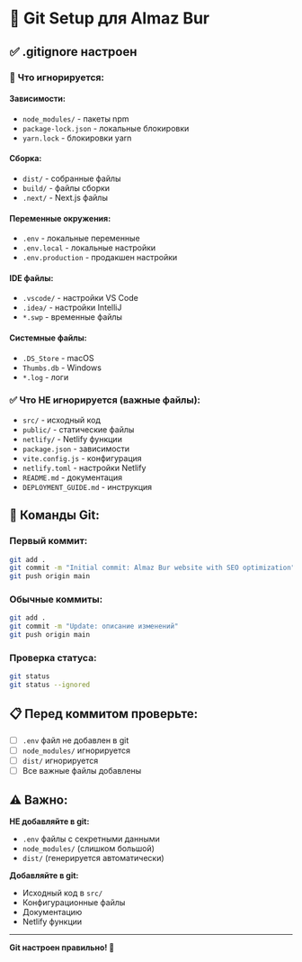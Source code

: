 # 🔧 Git Setup для Almaz Bur

## ✅ .gitignore настроен

### 🚫 **Что игнорируется:**

#### **Зависимости:**
- `node_modules/` - пакеты npm
- `package-lock.json` - локальные блокировки
- `yarn.lock` - блокировки yarn

#### **Сборка:**
- `dist/` - собранные файлы
- `build/` - файлы сборки
- `.next/` - Next.js файлы

#### **Переменные окружения:**
- `.env` - локальные переменные
- `.env.local` - локальные настройки
- `.env.production` - продакшен настройки

#### **IDE файлы:**
- `.vscode/` - настройки VS Code
- `.idea/` - настройки IntelliJ
- `*.swp` - временные файлы

#### **Системные файлы:**
- `.DS_Store` - macOS
- `Thumbs.db` - Windows
- `*.log` - логи

### ✅ **Что НЕ игнорируется (важные файлы):**

- `src/` - исходный код
- `public/` - статические файлы
- `netlify/` - Netlify функции
- `package.json` - зависимости
- `vite.config.js` - конфигурация
- `netlify.toml` - настройки Netlify
- `README.md` - документация
- `DEPLOYMENT_GUIDE.md` - инструкция

## 🚀 **Команды Git:**

### **Первый коммит:**
```bash
git add .
git commit -m "Initial commit: Almaz Bur website with SEO optimization"
git push origin main
```

### **Обычные коммиты:**
```bash
git add .
git commit -m "Update: описание изменений"
git push origin main
```

### **Проверка статуса:**
```bash
git status
git status --ignored
```

## 📋 **Перед коммитом проверьте:**

- [ ] `.env` файл не добавлен в git
- [ ] `node_modules/` игнорируется
- [ ] `dist/` игнорируется
- [ ] Все важные файлы добавлены

## ⚠️ **Важно:**

**НЕ добавляйте в git:**
- `.env` файлы с секретными данными
- `node_modules/` (слишком большой)
- `dist/` (генерируется автоматически)

**Добавляйте в git:**
- Исходный код в `src/`
- Конфигурационные файлы
- Документацию
- Netlify функции

---

**Git настроен правильно! 🎉**
